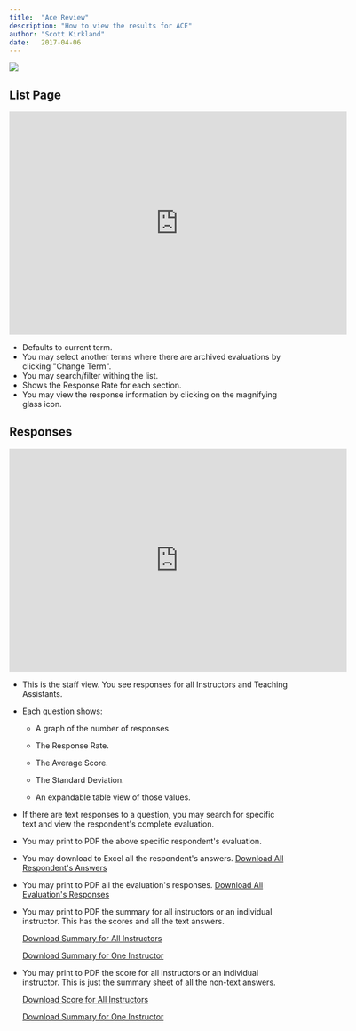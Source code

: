 ```yaml
---
title:  "Ace Review"
description: "How to view the results for ACE"
author: "Scott Kirkland"
date:   2017-04-06
---
```


![](https://i.embed.ly/1/image?url=http%3A%2F%2Fucdavis.github.io%2FACE%2Fimages%2Ffaq%2FAceReviewButton.png&key=afea23f29e5a4f63bd166897e3dc72df)

## List Page

<iframe id="kaltura_player" src="https://cdnapisec.kaltura.com/p/1770401/sp/177040100/embedIframeJs/uiconf_id/29032722/partner_id/1770401?iframeembed=true&playerId=kaltura_player&entry_id=1_duwv4b4n&flashvars[localizationCode]=en&amp;flashvars[leadWithHTML5]=true&amp;flashvars[sideBarContainer.plugin]=true&amp;flashvars[sideBarContainer.position]=left&amp;flashvars[sideBarContainer.clickToClose]=true&amp;flashvars[chapters.plugin]=true&amp;flashvars[chapters.layout]=vertical&amp;flashvars[chapters.thumbnailRotator]=false&amp;flashvars[streamSelector.plugin]=true&amp;flashvars[EmbedPlayer.SpinnerTarget]=videoHolder&amp;flashvars[dualScreen.plugin]=true&amp;flashvars[Kaltura.addCrossoriginToIframe]=true&amp;&wid=1_ml40f7gh" width="608" height="402" allowfullscreen webkitallowfullscreen mozAllowFullScreen allow="autoplay *; fullscreen *; encrypted-media *" sandbox="allow-forms allow-same-origin allow-scripts allow-top-navigation allow-pointer-lock allow-popups allow-modals allow-orientation-lock allow-popups-to-escape-sandbox allow-presentation allow-top-navigation-by-user-activation" frameborder="0" title="Kaltura Player"></iframe>

- Defaults to current term.
- You may select another terms where there are archived evaluations by clicking "Change Term".
- You may search/filter withing the list.
- Shows the Response Rate for each section.
- You may view the response information by clicking on the magnifying glass icon.

## Responses

<iframe id="kaltura_player" src="https://cdnapisec.kaltura.com/p/1770401/sp/177040100/embedIframeJs/uiconf_id/29032722/partner_id/1770401?iframeembed=true&playerId=kaltura_player&entry_id=1_ix0pf7ve&flashvars[localizationCode]=en&amp;flashvars[leadWithHTML5]=true&amp;flashvars[sideBarContainer.plugin]=true&amp;flashvars[sideBarContainer.position]=left&amp;flashvars[sideBarContainer.clickToClose]=true&amp;flashvars[chapters.plugin]=true&amp;flashvars[chapters.layout]=vertical&amp;flashvars[chapters.thumbnailRotator]=false&amp;flashvars[streamSelector.plugin]=true&amp;flashvars[EmbedPlayer.SpinnerTarget]=videoHolder&amp;flashvars[dualScreen.plugin]=true&amp;flashvars[Kaltura.addCrossoriginToIframe]=true&amp;&wid=1_ejtj3jid" width="608" height="402" allowfullscreen webkitallowfullscreen mozAllowFullScreen allow="autoplay *; fullscreen *; encrypted-media *" sandbox="allow-forms allow-same-origin allow-scripts allow-top-navigation allow-pointer-lock allow-popups allow-modals allow-orientation-lock allow-popups-to-escape-sandbox allow-presentation allow-top-navigation-by-user-activation" frameborder="0" title="Kaltura Player"></iframe>

- This is the staff view. You see responses for all Instructors and Teaching Assistants.
- Each question shows:

   - A graph of the number of responses.

   - The Response Rate.

   - The Average Score.

   - The Standard Deviation.

   - An expandable table view of those values.

- If there are text responses to a question, you may search for specific text and view the respondent's complete evaluation.
- You may print to PDF the above specific respondent's evaluation.
- You may download to Excel all the respondent's answers. [Download All Respondent's Answers](https://ucdavis.github.io/ACE/examples/AceExampleOfResponses.xls)
- You may print to PDF all the evaluation's responses.
[Download All Evaluation's Responses](https://ucdavis.github.io/ACE/examples/AceExampleOfAllResponses.pdf)
- You may print to PDF the summary for all instructors or an individual instructor. This has the scores and all the text answers.

   [Download Summary for All Instructors](https://ucdavis.github.io/ACE/examples/AceExampleOfSummaryForAllInstructors.pdf)   

   [Download Summary for One Instructor](https://ucdavis.github.io/ACE/examples/AceExampleOfSummaryForOneInstructor.pdf)
- You may print to PDF the score for all instructors or an individual instructor. This is just the summary sheet of all the non-text answers.

   [Download Score for All Instructors](https://ucdavis.github.io/ACE/examples/AceExampleOfScoresForAllInstructors.pdf)

   [Download Summary for One Instructor](https://ucdavis.github.io/ACE/examples/AceExampleOfScoresForOneInstructor.pdf)
